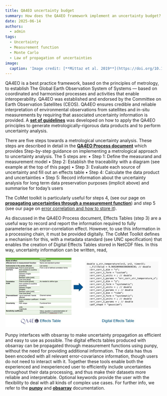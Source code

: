 ```yaml
---
title: QA4EO uncertainty budget
summary: How does the QA4EO framework implement an uncertainty budget?
date: 2025-06-14
authors:
  - admin
tags:
  - Uncertainty
  - Measurement function
  - Monte Carlo
  - Law of propagation of uncertainties
image:
  caption: 'Image credit: [**Mittaz et al. 2019**](https://doi.org/10.1088/1681-7575/ab1705)'
---
```


QA4EO is a best practice framework, based on the principles of metrology, to
establish The Global Earth Observation System of Systems — based on coordinated
and harmonised processes and activities that enable interoperability. QA4EO was
established and endorsed by the Committee on Earth Observation Satellites (CEOS).
QA4EO ensures credible and reliable interpretation of environmental observations from
satellites and in-situ measurements by requiring that associated uncertainty information
is provided. A [**set of guidelines**](https://qa4eo.org/documents/) was developed on how to apply the QA4EO principles
to generate metrologically-rigorous data products and to perform uncertainty analysis. 

There are five steps towards a metrological uncertainty analysis. These steps are described in detail in the [**QA4EO Process document**](https://qa4eo.org/docs/3_Process_Document.pdf) which provides Step-by-step guidance on implementing a metrological approach to uncertainty analysis. The 5 steps are:
•	Step 1: Define the measurand and measurement model
•	Step 2: Establish the traceability with a diagram (see example at the top of this page)
•	Step 3: Evaluate each source of uncertainty and fill out an effects table
•	Step 4: Calculate the data product and uncertainties
•	Step 5: Record information about the uncertainty analysis for long term data preservation purposes (implicit above) and summarise for today’s users


The CoMet toolkit is particularly useful for steps 4, (see our page on [**propagating uncertainties through a measurement function**](user-guide/theory/intro-to-uncertainties/)) and step 5 (see our page on [error correlation and how to store it](user-guide/theory/error_correlation)).

As discussed in the QA4EO Process document, Effects Tables (step 3) are a useful way to record and report the information required to fully parameterise an error-correlation effect. However, to use this information in a processing chain, it must be provided digitally. The CoMet Toolkit defines a mechanism for this, with a metadata standard (see UNC specification) that enables the creation of Digital Effects Tables stored in NetCDF files. In this way, uncertainty information can be written, read, 

![img.png](img.png)

Punpy interfaces with obsarray to make uncertainty propagation as efficient and easy to use as possible. The digital effects tables produced with obsarray can be propagated through measurement functions using punpy, without the need for providing additional information. The data has thus been encoded with all relevant error-covariance information, though users do not need to interact with it. Together these tools enable both the experienced and inexperienced user to efficiently include uncertainties throughout their data processing, and thus make their datasets more reliable and interpretable. Optional keywords provide the user with the flexibility to deal with all kinds of complex use cases. 
For further info, we refer to the [**punpy**](https://punpy.readthedocs.io/en/latest/) and [**obsarray**](https://obsarray.readthedocs.io/en/latest/) documentation.

